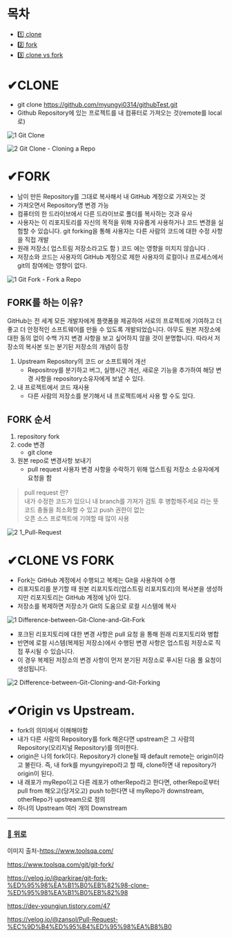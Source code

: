 # 목차
- [1️⃣ clone](#clone)
- [2️⃣ fork](#fork)
- [3️⃣ clone vs fork](#clone-vs-fork)

# ✔CLONE
- git clone https://github.com/myungyi0314/githubTest.git
- Github Repository에 있는 프로젝트를 내 컴퓨터로 가져오는 것(remote를 local로)


![1 Git Clone](https://user-images.githubusercontent.com/52149400/181718466-c9e5e046-2337-49e1-b2bf-76e723c75a90.png)

![2 Git Clone - Cloning a Repo](https://user-images.githubusercontent.com/52149400/181718483-3b725868-e657-475c-92f0-68af5a2298b3.png)



# ✔FORK
- 남이 만든 Repository를 그대로 복사해서 내 GitHub 계정으로 가져오는 것
- 가져오면서 Repository명 변경 가능
- 컴퓨터의 한 드라이브에서 다른 드라이브로 폴더를 복사하는 것과 유사
- 사용자는 이 리포지토리를 자신의 목적을 위해 자유롭게 사용하거나 코드 변경을 실험할 수 있습니다. git forking을 통해 사용자는 다른 사람의 코드에 대한 수정 사항을 직접 개발
- 원래 저장소( 업스트림 저장소라고도 함 ) 코드 에는 영향을 미치지 않습니다 .
- 저장소와 코드는 사용자의 GitHub 계정으로 제한 사용자의 로컬이나 프로세스에서 git의 참여에는 영향이 없다.

![1 Git Fork - Fork a Repo](https://user-images.githubusercontent.com/52149400/181720220-7c813096-99f2-4cb6-97cb-721c8a52d127.png)

## FORK를 하는 이유?
GitHub는 전 세계 모든 개발자에게 플랫폼을 제공하여 서로의 
프로젝트에 기여하고 더 좋고 더 안정적인 소프트웨어를 만들 수 있도록 개발되었습니다. 
아무도 원본 저장소에 대한 동의 없이 수백 가지 변경 사항을 보고 싶어하지 않을 것이 분명합니다. 
따라서 저장소의 복사본 또는 분기된 저장소의 개념이 등장

1. Upstream Repository의 코드 or 소프트웨어 개선
   *  Repositroy를 분기하고 버그, 실행시간 개선, 새로운 기능을 추가하여 해당 변경 사항을 repository소유자에게 보낼 수 있다.
2. 내 프로젝트에서 코드 재사용 
   * 다른 사람의 저장소를 분기해서 내 프로젝트에서 사용 할 수도 있다.
## FORK 순서
1. repository fork
2. code 변경
   - git clone
4. 원본 repo로 변경사항 보내기 
   - pull request 사용자 변경 사항을 수락하기 위해 업스트림 저장소 소유자에게 요청을 함


> pull request 란? <br>
> 내가 수정한 코드가 있으니 내 branch를 가져가 검토 후 병합해주세요 라는 뜻 <br>
> 코드 충돌을 최소화할 수 있고 push 권한이 없는 <br>
> 오픈 소스 프로젝트에 기여할 때 많이 사용 

![2 1_Pull-Request](https://user-images.githubusercontent.com/52149400/181720241-529bc623-d7c9-42fe-9c9d-882e19848576.png)

# ✔CLONE VS FORK
- Fork는 GitHub 계정에서 수행되고 복제는 Git을 사용하여 수행
- 리포지토리를 분기할 때 원본 리포지토리(업스트림 리포지토리)의 복사본을 생성하지만 리포지토리는 GitHub 계정에 남아 있다. 
- 저장소를 복제하면 저장소가 Git의 도움으로 로컬 시스템에 복사

![1 Difference-between-Git-Clone-and-Git-Fork](https://user-images.githubusercontent.com/52149400/182065615-4834217e-de45-4e22-a1d9-3a8f43f18cca.png)

- 포크된 리포지토리에 대한 변경 사항은 pull 요청 을 통해 원래 리포지토리와 병합
- 반면에 로컬 시스템(복제된 저장소)에서 수행된 변경 사항은 업스트림 저장소로 직접 푸시될 수 있습니다. 
- 이 경우 복제된 저장소의 변경 사항이 먼저 분기된 저장소로 푸시된 다음 풀 요청이 생성됩니다. 

![2 Difference-between-Git-Cloning-and-Git-Forking](https://user-images.githubusercontent.com/52149400/182066510-21f4752f-681f-4854-85de-126a3dc04dc8.png)

# ✔Origin vs Upstream.
- fork의 의미에서 이해해야함
- 내가 다른 사람의 Repository를 fork 해온다면 upstream은 그 사람의 Repository(오리지널 Repository)를 의미한다.
- origin은 나의 fork이다. Repository가 clone될 때 default remote는 origin이라고 불린다. 즉, 내 fork를 myungyirepo라고 할 때, clone하면 내 repository가 origin이 된다. 
- 내 래포가 myRepo이고 다른 레포가 otherRepo라고 한다면, otherRepo로부터 pull from 해오고(당겨오고) push to한다면 내 myRepo가 downstream, otherRepo가 upstream으로 정의
- 하나의 Upstream 여러 개의 Downstream

---
### [🔼 위로](#목차)

이미지 출처-https://www.toolsqa.com/

https://www.toolsqa.com/git/git-fork/

https://velog.io/@parkirae/git-fork-%ED%95%98%EA%B1%B0%EB%82%98-clone-%ED%95%98%EA%B1%B0%EB%82%98

https://dev-youngjun.tistory.com/47

https://velog.io/@zansol/Pull-Request-%EC%9D%B4%ED%95%B4%ED%95%98%EA%B8%B0
